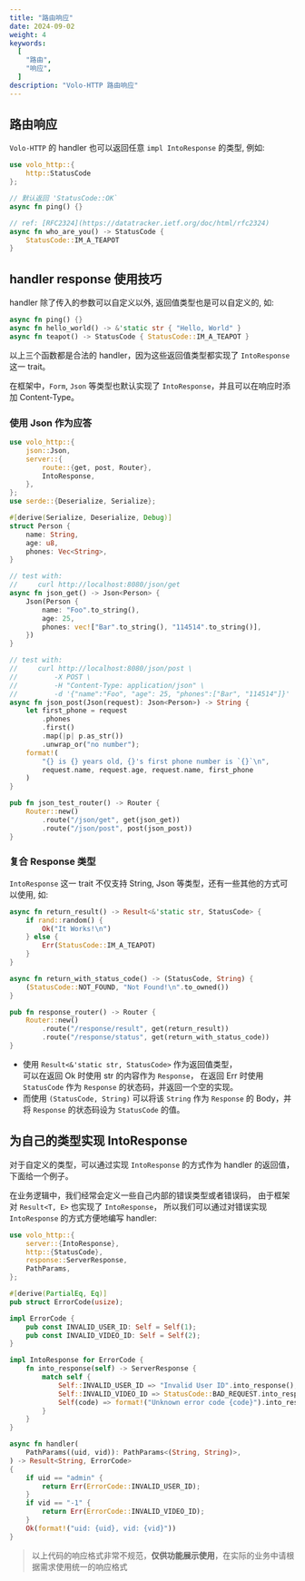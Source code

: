 ```yaml
---
title: "路由响应"
date: 2024-09-02
weight: 4
keywords:
  [
    "路由",
    "响应",
  ]
description: "Volo-HTTP 路由响应"
---
```


## 路由响应

`Volo-HTTP` 的 handler 也可以返回任意 `impl IntoResponse` 的类型, 例如:

```rust
use volo_http::{
    http::StatusCode
};

// 默认返回 'StatusCode::OK`
async fn ping() {}

// ref: [RFC2324](https://datatracker.ietf.org/doc/html/rfc2324)
async fn who_are_you() -> StatusCode {
    StatusCode::IM_A_TEAPOT
}
```

## handler response 使用技巧

handler 除了传入的参数可以自定义以外, 返回值类型也是可以自定义的, 如:

```rust
async fn ping() {}
async fn hello_world() -> &'static str { "Hello, World" }
async fn teapot() -> StatusCode { StatusCode::IM_A_TEAPOT }
```

以上三个函数都是合法的 handler，因为这些返回值类型都实现了 `IntoResponse` 这一 trait。

在框架中，`Form`, `Json` 等类型也默认实现了 `IntoResponse`，并且可以在响应时添加 Content-Type。

### 使用 Json 作为应答

```rust
use volo_http::{
    json::Json,
    server::{
        route::{get, post, Router},
        IntoResponse,
    },
};
use serde::{Deserialize, Serialize};

#[derive(Serialize, Deserialize, Debug)]
struct Person {
    name: String,
    age: u8,
    phones: Vec<String>,
}

// test with:
//     curl http://localhost:8080/json/get
async fn json_get() -> Json<Person> {
    Json(Person {
        name: "Foo".to_string(),
        age: 25,
        phones: vec!["Bar".to_string(), "114514".to_string()],
    })
}

// test with:
//     curl http://localhost:8080/json/post \
//         -X POST \
//         -H "Content-Type: application/json" \
//         -d '{"name":"Foo", "age": 25, "phones":["Bar", "114514"]}'
async fn json_post(Json(request): Json<Person>) -> String {
    let first_phone = request
        .phones
        .first()
        .map(|p| p.as_str())
        .unwrap_or("no number");
    format!(
        "{} is {} years old, {}'s first phone number is `{}`\n",
        request.name, request.age, request.name, first_phone
    )
}

pub fn json_test_router() -> Router {
    Router::new()
        .route("/json/get", get(json_get))
        .route("/json/post", post(json_post))
}
```

### 复合 Response 类型

`IntoResponse` 这一 trait 不仅支持 String, Json 等类型，还有一些其他的方式可以使用, 如:

```rust
async fn return_result() -> Result<&'static str, StatusCode> {
    if rand::random() {
        Ok("It Works!\n")
    } else {
        Err(StatusCode::IM_A_TEAPOT)
    }
}

async fn return_with_status_code() -> (StatusCode, String) {
    (StatusCode::NOT_FOUND, "Not Found!\n".to_owned())
}

pub fn response_router() -> Router {
    Router::new()
        .route("/response/result", get(return_result))
        .route("/response/status", get(return_with_status_code))
}
```

- 使用 `Result<&'static str, StatusCode>` 作为返回值类型，  
  可以在返回 Ok 时使用 str 的内容作为 `Response`，
  在返回 Err 时使用 `StatusCode` 作为 `Response` 的状态码，并返回一个空的实现。
- 而使用 `(StatusCode, String)` 可以将该 `String` 作为 `Response` 的 Body，并将 `Response` 的状态码设为 `StatusCode` 的值。

## 为自己的类型实现 IntoResponse

对于自定义的类型，可以通过实现 `IntoResponse` 的方式作为 handler 的返回值，下面给一个例子。

在业务逻辑中，我们经常会定义一些自己内部的错误类型或者错误码，
由于框架对 `Result<T, E>` 也实现了 `IntoResponse`，
所以我们可以通过对错误实现 `IntoResponse` 的方式方便地编写 handler:

```rust
use volo_http::{
    server::{IntoResponse},
    http::{StatusCode},
    response::ServerResponse,
    PathParams,
};

#[derive(PartialEq, Eq)]
pub struct ErrorCode(usize);

impl ErrorCode {
    pub const INVALID_USER_ID: Self = Self(1);
    pub const INVALID_VIDEO_ID: Self = Self(2);
}

impl IntoResponse for ErrorCode {
    fn into_response(self) -> ServerResponse {
        match self {
            Self::INVALID_USER_ID => "Invalid User ID".into_response(),
            Self::INVALID_VIDEO_ID => StatusCode::BAD_REQUEST.into_response(),
            Self(code) => format!("Unknown error code {code}").into_response()
        }
    }
}

async fn handler(
    PathParams((uid, vid)): PathParams<(String, String)>,
) -> Result<String, ErrorCode>
{
    if uid == "admin" {
        return Err(ErrorCode::INVALID_USER_ID);
    }
    if vid == "-1" {
        return Err(ErrorCode::INVALID_VIDEO_ID);
    }
    Ok(format!("uid: {uid}, vid: {vid}"))
}
```

> 以上代码的响应格式非常不规范，**仅供功能展示使用**，在实际的业务中请根据需求使用统一的响应格式
